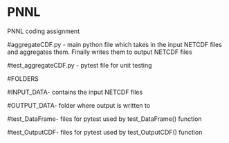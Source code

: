 # PNNL
PNNL coding assignment

#aggregateCDF.py - main python file which takes in the input NETCDF files and aggregates them. Finally writes them to output NETCDF files

#test_aggregateCDF.py - pytest file for unit testing

#FOLDERS

#INPUT_DATA- contains the input NETCDF files

#OUTPUT_DATA- folder where output is written to

#test_DataFrame- files for pytest used by test_DataFrame() function

#test_OutputCDF- files for pytest used by test_OutputCDF() function